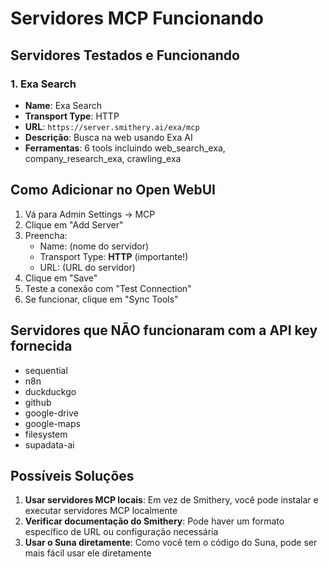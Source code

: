 # Servidores MCP Funcionando

## Servidores Testados e Funcionando

### 1. Exa Search
- **Name**: Exa Search
- **Transport Type**: HTTP
- **URL**: `https://server.smithery.ai/exa/mcp`
- **Descrição**: Busca na web usando Exa AI
- **Ferramentas**: 6 tools incluindo web_search_exa, company_research_exa, crawling_exa

## Como Adicionar no Open WebUI

1. Vá para Admin Settings → MCP
2. Clique em "Add Server"
3. Preencha:
   - Name: (nome do servidor)
   - Transport Type: **HTTP** (importante!)
   - URL: (URL do servidor)
4. Clique em "Save"
5. Teste a conexão com "Test Connection"
6. Se funcionar, clique em "Sync Tools"

## Servidores que NÃO funcionaram com a API key fornecida

- sequential
- n8n
- duckduckgo
- github
- google-drive
- google-maps
- filesystem
- supadata-ai

## Possíveis Soluções

1. **Usar servidores MCP locais**: Em vez de Smithery, você pode instalar e executar servidores MCP localmente
2. **Verificar documentação do Smithery**: Pode haver um formato específico de URL ou configuração necessária
3. **Usar o Suna diretamente**: Como você tem o código do Suna, pode ser mais fácil usar ele diretamente